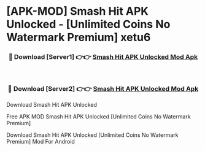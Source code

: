 # [APK-MOD] Smash Hit APK Unlocked - [Unlimited Coins No Watermark Premium] xetu6



<div align="center">
<h3>🔴 Download [Server1] 👉👉 <a href="https://momento.my/?title=Smash_Hit_APK_Unlocked">Smash Hit APK Unlocked Mod Apk</a></h3><br>

<h3>🔴 Download [Server2] 👉👉 <a href="https://momento.my/?title=Smash_Hit_APK_Unlocked">Smash Hit APK Unlocked Mod Apk</a></h3>
</div>



Download Smash Hit APK Unlocked 

Free APK MOD Smash Hit APK Unlocked [Unlimited Coins No Watermark Premium]

Download Smash Hit APK Unlocked [Unlimited Coins No Watermark Premium] Mod For Android
